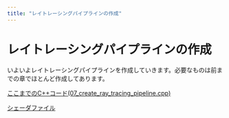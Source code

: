 ```yaml
---
title: "レイトレーシングパイプラインの作成"
---
```


# レイトレーシングパイプラインの作成

いよいよレイトレーシングパイプラインを作成していきます。必要なものは前までの章でほとんど作成してあります。


[ここまでのC++コード(07_create_ray_tracing_pipeline.cpp)](https://github.com/nishidate-yuki/vulkan_raytracing_from_scratch/blob/master/code/07_create_ray_tracing_pipeline.cpp)

[シェーダファイル](https://github.com/nishidate-yuki/vulkan_raytracing_from_scratch/tree/master/shaders)

